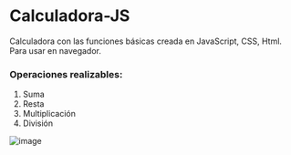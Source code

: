 # Calculadora-JS
Calculadora con las funciones básicas creada en JavaScript, CSS, Html.
Para usar en navegador. 

### Operaciones realizables: 
1. Suma
2. Resta
3. Multiplicación
4. División

![image](https://user-images.githubusercontent.com/115635199/196204031-71944196-a1e3-4b6c-8b5c-b11a6881b3f6.png)

